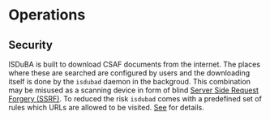 <!--
 This file is Free Software under the Apache-2.0 License
 without warranty, see README.md and LICENSES/Apache-2.0.txt for details.

 SPDX-License-Identifier: Apache-2.0

 SPDX-FileCopyrightText: 2024 German Federal Office for Information Security (BSI) <https://www.bsi.bund.de>
 Software-Engineering: 2024 Intevation GmbH <https://intevation.de>
-->

# Operations

## Security

ISDuBA is built to download CSAF documents from the internet.
The places where these are searched are configured by users and the downloading
itself is done by the `isdubad` daemon in the backgroud.
This combination may be misused as a scanning device in form of blind
[Server Side Request Forgery (SSRF)](https://owasp.org/www-community/attacks/Server_Side_Request_Forgery).
To reduced the risk `isdubad` comes with a predefined set of rules which URLs are
allowed to be visited. [See](./isdubad-config.md#section_general) for details.


